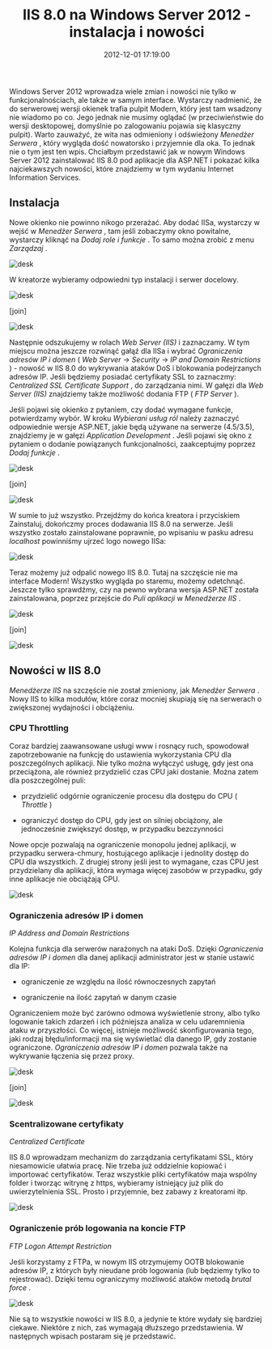 ﻿---
layout:     post
title:      IIS 8.0 na Windows Server 2012 - instalacja i nowości
date:       2012-12-01 17:19:00
summary:    Windows Server 2012 wprowadza wiele zmian i nowości nie tylko w funkcjonalnościach, ale także w samym interface. Wystarczy nadmienić, że do serwerowej wersji okienek trafia pulpit Modern, który jest tam wsadzony nie wiadomo po co. Jego jednak nie musimy oglądać (w przeciwieństwie do wersji desktopow...
categories: windows oprogramowanie serwery
---



Windows Server 2012 wprowadza wiele zmian i nowości nie tylko w funkcjonalnościach, ale także w samym interface. Wystarczy nadmienić, że do serwerowej wersji okienek trafia pulpit Modern, który jest tam wsadzony nie wiadomo po co. Jego jednak nie musimy oglądać (w przeciwieństwie do wersji desktopowej, domyślnie po zalogowaniu pojawia się klasyczny pulpit). Warto zauważyć, że wita nas odmieniony i odświeżony  *Menedżer Serwera* , który wygląda dość nowatorsko i przyjemnie dla oka. To jednak nie o tym jest ten wpis. Chciałbym przedstawić jak w nowym Windows Server 2012 zainstalować IIS 8.0 pod aplikacje dla ASP.NET i pokazać kilka najciekawszych nowości, które znajdziemy w tym wydaniu Internet Information Services.



## Instalacja



Nowe okienko nie powinno nikogo przerażać. Aby dodać IISa, wystarczy w wejść w  *Menedżer Serwera* , tam jeśli zobaczymy okno powitalne, wystarczy kliknąć na  *Dodaj role i funkcje* . To samo można zrobić z menu  *Zarządzaj* .



![desk](https://raw.githubusercontent.com/djfoxer/djfoxer.github.io/master/_img/2012-12-1-_115_/g_-_608x405_-_-_37627x20121130182712_0.png)




W kreatorze wybieramy odpowiedni typ instalacji i serwer docelowy.



![desk](https://raw.githubusercontent.com/djfoxer/djfoxer.github.io/master/_img/2012-12-1-_115_/g_-_288x192_-_-_37627x20121130184100_0.png)

[join]

![desk](https://raw.githubusercontent.com/djfoxer/djfoxer.github.io/master/_img/2012-12-1-_115_/g_-_288x192_-_-_37627x20121130184234_0.png)



Następnie odszukujemy w rolach  *Web Server (IIS)*  i zaznaczamy. W tym miejscu można jeszcze rozwinąć gałąź dla IISa i wybrać  *Ograniczenia adresów IP i domen*  ( *Web Server*  -&gt;  *Security*  -&gt;  *IP and Domain Restrictions* ) - nowość w IIS 8.0 do wykrywania ataków DoS i blokowania podejrzanych adresów IP. Jeśli będziemy posiadać certyfikaty SSL to zaznaczmy:  *Centralized SSL Certificate Support* , do zarządzania nimi. W gałęzi dla  *Web Server (IIS)*  znajdziemy także możliwość dodania FTP ( *FTP Server* ).


Jeśli pojawi się okienko z pytaniem, czy dodać wymagane funkcje, potwierdzamy wybór. W kroku  *Wybierani usług ról*  należy zaznaczyć odpowiednie wersje ASP.NET, jakie będą używane na serwerze (4.5/3.5), znajdziemy je w gałęzi  *Application Development* . Jeśli pojawi się okno z pytaniem o dodanie powiązanych funkcjonalności, zaakceptujmy poprzez  *Dodaj funkcje* .



![desk](https://raw.githubusercontent.com/djfoxer/djfoxer.github.io/master/_img/2012-12-1-_115_/g_-_288x192_-_-_37627x20121130190501_0.png)

[join]

![desk](https://raw.githubusercontent.com/djfoxer/djfoxer.github.io/master/_img/2012-12-1-_115_/g_-_288x192_-_-_37627x20121130190452_0.png)



W sumie to już wszystko. Przejdźmy do końca kreatora i przyciskiem Zainstaluj, dokończmy proces dodawania IIS 8.0 na serwerze. Jeśli wszystko zostało zainstalowane poprawnie, po wpisaniu w pasku adresu  *localhost*  powinniśmy ujrzeć logo nowego IISa:



![desk](https://raw.githubusercontent.com/djfoxer/djfoxer.github.io/master/_img/2012-12-1-_115_/g_-_608x405_-_-_37627x20121130191054_0.png)



Teraz możemy już odpalić nowego IIS 8.0. Tutaj na szczęście nie ma interface Modern! Wszystko wygląda po staremu, możemy odetchnąć. Jeszcze tylko sprawdźmy, czy na pewno wybrana wersja ASP.NET została zainstalowana, poprzez przejście do  *Puli aplikacji*  w  *Menedżerze IIS* . 



![desk](https://raw.githubusercontent.com/djfoxer/djfoxer.github.io/master/_img/2012-12-1-_115_/g_-_288x192_-_-_37627x20121130192007_0.png)

[join]

![desk](https://raw.githubusercontent.com/djfoxer/djfoxer.github.io/master/_img/2012-12-1-_115_/g_-_288x192_-_-_37627x20121130192013_0.png)






## Nowości w IIS 8.0



 *Menedżerze IIS*  na szczęście nie został zmieniony, jak  *Menedżer Serwera* . Nowy IIS to kilka modułów, które coraz mocniej skupiają się na serwerach o zwiększonej wydajności i obciążeniu.



### CPU Throttling



Coraz bardziej zaawansowane usługi www i rosnący ruch, spowodował zapotrzebowanie na funkcję do ustawienia wykorzystania CPU dla poszczególnych aplikacji. Nie tylko można wyłączyć usługę, gdy jest ona przeciążona, ale również przydzielić czas CPU jaki dostanie. Można zatem dla poszczególnej puli: 


  * przydzielić odgórnie ograniczenie procesu dla dostępu do CPU ( *Throttle* )


  * ograniczyć dostęp do CPU, gdy jest on silniej obciążony, ale jednocześnie zwiększyć dostęp, w przypadku bezczynności



Nowe opcje pozwalają na ograniczenie monopolu jednej aplikacji, w przypadku serwera-chmury, hostującego aplikacje i jednolity dostęp do CPU dla wszystkich.  Z drugiej strony jeśli jest to wymagane, czas CPU jest przydzielany dla aplikacji, która wymaga więcej zasobów w przypadku, gdy inne aplikacje nie obciążają CPU.



![desk](https://raw.githubusercontent.com/djfoxer/djfoxer.github.io/master/_img/2012-12-1-_115_/g_-_608x405_-_-_37627x20121130193447_0.png)





### Ograniczenia adresów IP i domen
 *IP Address and Domain Restrictions* 



Kolejna funkcja dla serwerów narażonych na ataki DoS. Dzięki  *Ograniczenia adresów IP i domen*  dla danej aplikacji administrator jest w stanie ustawić dla IP:



  * ograniczenie ze względu na ilość równoczesnych zapytań


  * ograniczenie na ilość zapytań w danym czasie 



Ograniczeniem może być zarówno odmowa wyświetlenie strony, albo tylko logowanie takich zdarzeń i ich późniejsza analiza w celu udaremnienia ataku w przyszłości. Co więcej, istnieje możliwość skonfigurowania tego, jaki rodzaj błędu/informacji ma się wyświetlać dla danego IP, gdy zostanie ograniczone.  *Ograniczenia adresów IP i domen*  pozwala także na wykrywanie łączenia się przez proxy. 



![desk](https://raw.githubusercontent.com/djfoxer/djfoxer.github.io/master/_img/2012-12-1-_115_/g_-_288x192_-_-_37627x20121130203806_0.png)

[join]

![desk](https://raw.githubusercontent.com/djfoxer/djfoxer.github.io/master/_img/2012-12-1-_115_/g_-_288x192_-_-_37627x20121130203809_0.png)





### Scentralizowane certyfikaty
 *Centralized Certificate* 


IIS 8.0 wprowadzam mechanizm do zarządzania certyfikatami SSL, który niesamowicie ułatwia pracę. Nie trzeba już oddzielnie kopiować i importować certyfikatów. Teraz wszystkie pliki certyfikatów maja wspólny folder i tworząc witrynę z https, wybieramy istniejący już plik do uwierzytelnienia SSL. Prosto i przyjemnie, bez zabawy z kreatorami itp.



![desk](https://raw.githubusercontent.com/djfoxer/djfoxer.github.io/master/_img/2012-12-1-_115_/g_-_608x405_-_-_37627x20121201164738_0.png)





### Ograniczenie prób logowania na koncie FTP
 *FTP Logon Attempt Restriction* 


Jeśli korzystamy z FTPa, w nowym IIS otrzymujemy OOTB blokowanie adresów IP, z których były nieudane prób logowania (lub będziemy tylko to rejestrować). Dzięki temu ograniczymy możliwość ataków metodą  *brutal force* .



![desk](https://raw.githubusercontent.com/djfoxer/djfoxer.github.io/master/_img/2012-12-1-_115_/g_-_608x405_-_-_37627x20121201170835_0.png)





Nie są to wszystkie nowości w IIS 8.0, a jedynie te które wydały się bardziej ciekawe. Niektóre z nich, zaś wymagają dłuższego przedstawienia. W następnych wpisach postaram się je przedstawić.